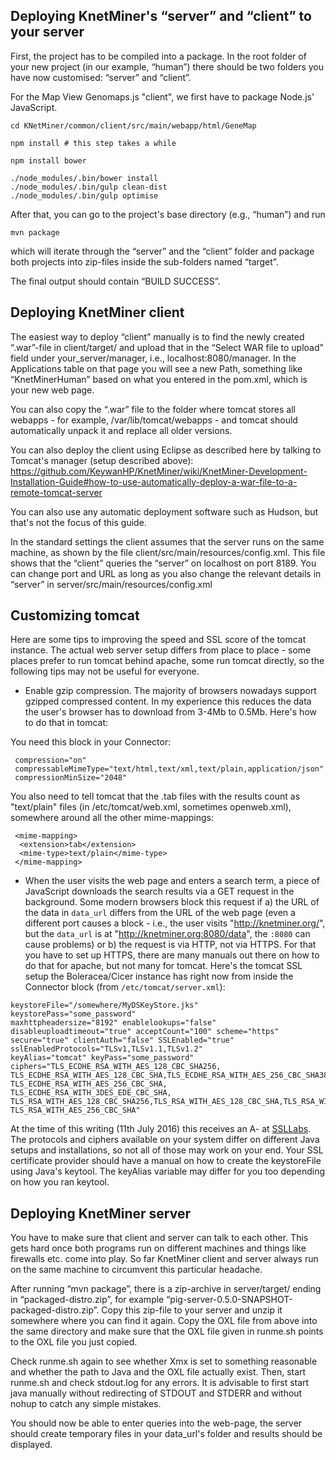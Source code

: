 Deploying KnetMiner's “server” and “client” to your server
----------------------------------------------------

First, the project has to be compiled into a package. In the root folder of your new project (in our example, “human”) there should be two folders you have now customised: “server” and “client”.

For the Map View Genomaps.js "client", we first have to package Node.js' JavaScript.

```
cd KNetMiner/common/client/src/main/webapp/html/GeneMap

npm install # this step takes a while

npm install bower

./node_modules/.bin/bower install 
./node_modules/.bin/gulp clean-dist
./node_modules/.bin/gulp optimise
```

After that, you can go to the project's base directory (e.g., “human”) and run 

    mvn package

which will iterate through the “server” and the “client” folder and package both projects into zip-files inside the sub-folders named “target”.

The final output should contain “BUILD SUCCESS”.

Deploying KnetMiner client
--------------------

The easiest way to deploy “client” manually is to find the newly created “.war”-file in client/target/ and upload that in the “Select WAR file to upload” field under your_server/manager, i.e., localhost:8080/manager.
In the Applications table on that page you will see a new Path, something like “KnetMinerHuman” based on what you entered in the pom.xml, which is your new web page.

You can also copy the “.war” file to the folder where tomcat stores all webapps - for example, /var/lib/tomcat/webapps - and tomcat should automatically unpack it and replace all older versions.

You can also deploy the client using Eclipse as described here by talking to Tomcat's manager (setup described above): https://github.com/KeywanHP/KnetMiner/wiki/KnetMiner-Development-Installation-Guide#how-to-use-automatically-deploy-a-war-file-to-a-remote-tomcat-server

You can also use any automatic deployment software such as Hudson, but that's not the focus of this guide.

In the standard settings the client assumes that the server runs on the same machine, as shown by the file client/src/main/resources/config.xml. This file shows that the “client” queries the “server” on localhost on port 8189. 
You can change port and URL as long as you also change the relevant details in “server” in server/src/main/resources/config.xml

Customizing tomcat
------------------

Here are some tips to improving the speed and SSL score of the tomcat instance. The actual web server setup differs from place to place - some places prefer to run tomcat behind apache, some run tomcat directly, so the following tips may not be useful for everyone.

* Enable gzip compression. The majority of browsers nowadays support gzipped compressed content. In my experience this reduces the data the user's browser has to download from 3-4Mb to 0.5Mb. Here's how to do that in tomcat:

You need this block in your Connector:

```
 compression="on" 
 compressableMimeType="text/html,text/xml,text/plain,application/json"
 compressionMinSize="2048"
```

You also need to tell tomcat that the .tab files with the results count as "text/plain" files (in /etc/tomcat/web.xml, sometimes openweb.xml), somewhere around all the other mime-mappings:

```
 <mime-mapping>
  <extension>tab</extension>
  <mime-type>text/plain</mime-type>
 </mime-mapping>
```

* When the user visits the web page and enters a search term, a piece of JavaScript downloads the search results via a GET request in the background. Some modern browsers block this request if a) the URL of the data in `data_url` differs from the URL of the web page (even a different port causes a block - i.e., the user visits "http://knetminer.org/", but the `data_url` is at "http://knetminer.org:8080/data", the `:8080` can cause problems) or b) the request is via HTTP, not via HTTPS. For that you have to set up HTTPS, there are many manuals out there on how to do that for apache, but not many for tomcat. Here's the tomcat SSL setup the Boleracea/Cicer instance has right now from inside the Connector block (from `/etc/tomcat/server.xml`):

```
keystoreFile="/somewhere/MyDSKeyStore.jks" keystorePass="some_password"
maxhttpheadersize="8192" enablelookups="false" disableuploadtimeout="true" acceptCount="100" scheme="https" secure="true" clientAuth="false" SSLEnabled="true" sslEnabledProtocols="TLSv1,TLSv1.1,TLSv1.2" 
keyAlias="tomcat" keyPass="some_password"
ciphers="TLS_ECDHE_RSA_WITH_AES_128_CBC_SHA256, TLS_ECDHE_RSA_WITH_AES_128_CBC_SHA,TLS_ECDHE_RSA_WITH_AES_256_CBC_SHA384, TLS_ECDHE_RSA_WITH_AES_256_CBC_SHA, 
TLS_ECDHE_RSA_WITH_3DES_EDE_CBC_SHA, 
TLS_RSA_WITH_AES_128_CBC_SHA256,TLS_RSA_WITH_AES_128_CBC_SHA,TLS_RSA_WITH_AES_256_CBC_SHA256, 
TLS_RSA_WITH_AES_256_CBC_SHA"
```

At the time of this writing (11th July 2016) this receives an A- at [SSLLabs](https://www.ssllabs.com/ssltest/). The protocols and ciphers available on your system differ on different Java setups and installations, so not all of those may work on your end. Your SSL certificate provider should have a manual on how to create the keystoreFile using Java's keytool. The keyAlias variable may differ for you too depending on how you ran keytool.

Deploying KnetMiner server
--------------------------------------

You have to make sure that client and server can talk to each other. This  gets hard once both programs run on different machines and things like firewalls etc. come into play. So far KnetMiner client and server always run on the same machine to circumvent this particular headache.

After running “mvn package”, there is a zip-archive in server/target/ ending in “packaged-distro.zip”, for example “pig-server-0.5.0-SNAPSHOT-packaged-distro.zip”. Copy this zip-file to your server and unzip it somewhere where you can find it again. Copy the OXL file from above into the same directory and make sure that the OXL file given in runme.sh points to the OXL file you just copied.

Check runme.sh again to see whether Xmx is set to something reasonable and whether the path to Java and the OXL file actually exist. Then, start runme.sh and check stdout.log for any errors. It is advisable to first start java manually without redirecting of STDOUT and STDERR and without nohup to catch any simple mistakes.

You should now be able to enter queries into the web-page, the server should create temporary files in your data_url's folder and results should be displayed.
